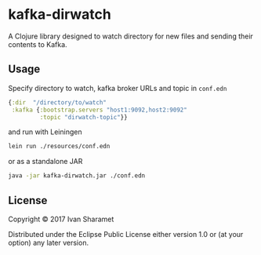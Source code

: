 # kafka-dirwatch

A Clojure library designed to watch directory for new files and sending their contents to Kafka.

## Usage

Specify directory to watch, kafka broker URLs and topic in `conf.edn`

```clojure
{:dir  "/directory/to/watch"
 :kafka {:bootstrap.servers "host1:9092,host2:9092"
         :topic "dirwatch-topic"}}
```
and run with Leiningen

```bash
lein run ./resources/conf.edn
```
or as a standalone JAR

```bash
java -jar kafka-dirwatch.jar ./conf.edn
```
## License

Copyright © 2017 Ivan Sharamet

Distributed under the Eclipse Public License either version 1.0 or (at
your option) any later version.
